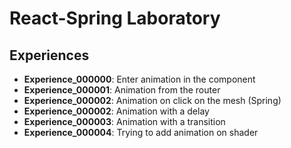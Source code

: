 # React-Spring Laboratory

## Experiences

* **Experience_000000**: Enter animation in the component
* **Experience_000001**: Animation from the router
* **Experience_000002**: Animation on click on the mesh (Spring)
* **Experience_000002**: Animation with a delay
* **Experience_000003**: Animation with a transition
* **Experience_000004**: Trying to add animation on shader
